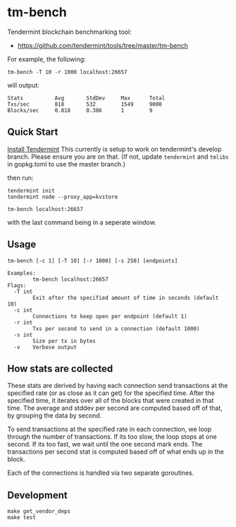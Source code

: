 # tm-bench

Tendermint blockchain benchmarking tool:

- https://github.com/tendermint/tools/tree/master/tm-bench

For example, the following:

```
tm-bench -T 10 -r 1000 localhost:26657
```

will output:

```
Stats          Avg       StdDev     Max      Total
Txs/sec        818       532        1549     9000
Blocks/sec     0.818     0.386      1        9
```

## Quick Start

[Install Tendermint](../introduction/install.md)
This currently is setup to work on tendermint's develop branch. Please ensure
you are on that. (If not, update `tendermint` and `tmlibs` in gopkg.toml to use
the master branch.)

then run:

```
tendermint init
tendermint node --proxy_app=kvstore
```

```
tm-bench localhost:26657
```

with the last command being in a seperate window.

## Usage

```
tm-bench [-c 1] [-T 10] [-r 1000] [-s 250] [endpoints]

Examples:
        tm-bench localhost:26657
Flags:
  -T int
        Exit after the specified amount of time in seconds (default 10)
  -c int
        Connections to keep open per endpoint (default 1)
  -r int
        Txs per second to send in a connection (default 1000)
  -s int
        Size per tx in bytes
  -v    Verbose output
```

## How stats are collected

These stats are derived by having each connection send transactions at the
specified rate (or as close as it can get) for the specified time. After the
specified time, it iterates over all of the blocks that were created in that
time. The average and stddev per second are computed based off of that, by
grouping the data by second.

To send transactions at the specified rate in each connection, we loop
through the number of transactions. If its too slow, the loop stops at one second.
If its too fast, we wait until the one second mark ends. The transactions per
second stat is computed based off of what ends up in the block.

Each of the connections is handled via two separate goroutines.

## Development

```
make get_vendor_deps
make test
```
